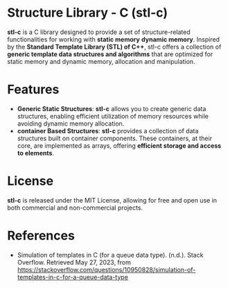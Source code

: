 # Structure Library - C (stl-c)
**stl-c** is a C library designed to provide a set of structure-related functionalities for working with **static memory** **dynamic memory**. Inspired by the **Standard Template Library (STL) of C++**, stl-c offers a collection of **generic template data structures and algorithms** that are optimized for static memory and dynamic memory, allocation and manipulation.
# Features
* **Generic Static Structures**: **stl-c** allows you to create generic data structures, enabling efficient utilization of memory resources while avoiding dynamic memory allocation.
* **container Based Structures**: **stl-c** provides a collection of data structures built on container components. These containers, at their core, are implemented as arrays, offering **efficient storage and access to elements**.

# License
**stl-c** is released under the MIT License, allowing for free and open use in both commercial and non-commercial projects.

# References
* Simulation of templates in C (for a queue data type). (n.d.). Stack Overflow. Retrieved May 27, 2023, from https://stackoverflow.com/questions/10950828/simulation-of-templates-in-c-for-a-queue-data-type


